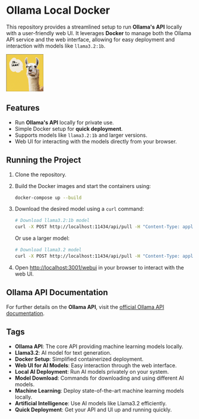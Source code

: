 
# Ollama Local Docker

This repository provides a streamlined setup to run **Ollama's API** locally with a user-friendly web UI. It leverages **Docker** to manage both the Ollama API service and the web interface, allowing for easy deployment and interaction with models like `llama3.2:1b`.

<img src="https://github.com/ChristianHohlfeld/ollama-local-docker/blob/main/ohlama.png" alt="Oh, Lama!" width="100" height="100">

## Features
- Run **Ollama's API** locally for private use.
- Simple Docker setup for **quick deployment**.
- Supports models like `llama3.2:1b` and larger versions.
- Web UI for interacting with the models directly from your browser.

## Running the Project

1. Clone the repository.
2. Build the Docker images and start the containers using:
    ```bash
    docker-compose up --build
    ```
3. Download the desired model using a `curl` command:
    ```bash
    # Download llama3.2:1b model
    curl -X POST http://localhost:11434/api/pull -H "Content-Type: application/json" -d '{"model": "llama3.2:1b"}'
    ```
    Or use a larger model:
    ```bash
    # Download llama3.2 model
    curl -X POST http://localhost:11434/api/pull -H "Content-Type: application/json" -d '{"model": "llama3.2"}'
    ```

4. Open [http://localhost:3001/webui](http://localhost:3001/webui) in your browser to interact with the web UI.

## Ollama API Documentation

For further details on the **Ollama API**, visit the [official Ollama API documentation](https://github.com/ollama/ollama/blob/main/docs/api.md).

## Tags
- **Ollama API**: The core API providing machine learning models locally.
- **Llama3.2**: AI model for text generation.
- **Docker Setup**: Simplified containerized deployment.
- **Web UI for AI Models**: Easy interaction through the web interface.
- **Local AI Deployment**: Run AI models privately on your system.
- **Model Download**: Commands for downloading and using different AI models.
- **Machine Learning**: Deploy state-of-the-art machine learning models locally.
- **Artificial Intelligence**: Use AI models like Llama3.2 efficiently.
- **Quick Deployment**: Get your API and UI up and running quickly.
